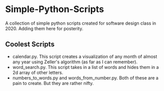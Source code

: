# Simple-Python-Scripts
 A collection of simple python scripts created for software design class in 2020. Adding them here for posterity.

## Coolest Scripts
* calendar.py. This script creates a visualization of any month of almost any year using Zeller's algorithm (as far as I can remember).
* word_search.py. This script takes in a list of words and hides them in a 2d array of other letters.
* numbers_to_words.py and words_from_number.py. Both of these are a pain to create. But they are rather nifty.

